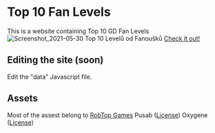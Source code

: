 # Top 10 Fan Levels
This is a website containing Top 10 GD Fan Levels
![Screenshot_2021-05-30 Top 10 Levelů od Fanoušků](https://user-images.githubusercontent.com/51487573/120117380-35143b80-c18d-11eb-87ad-aa5cf458b8ac.png)
[Check it out!](http://gamingas.wz.cz/lofttop10/)

## Editing the site (soon)
Edit the "data" Javascript file.

## Assets
Most of the assest belong to [RobTop Games](http://robtopgames.com)
Pusab ([License](https://www.fontsquirrel.com/license/Pusab))
Oxygene ([License](http://pizzadude.dk/site/))
